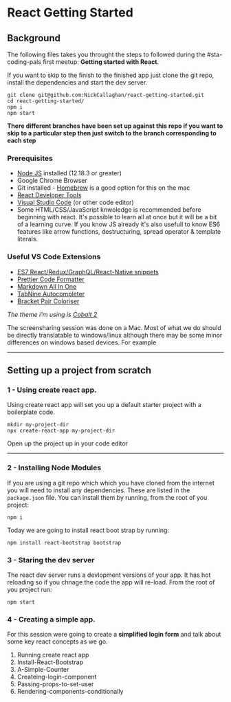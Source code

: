 # React Getting Started

## Background

The following files takes you throught the steps to followed during the #sta-coding-pals first meetup: **Getting started with React**.

If you want to skip to the finish to the finished app just clone the git repo, install the dependencies and start the dev server.

```
git clone git@github.com:NickCallaghan/react-getting-started.git
cd react-getting-started/
npm i
npm start
```

**There different branches have been set up against this repo if you want to skip to a particular step then just switch to the branch corresponding to each step**

### Prerequisites

- [Node JS](https://nodejs.org/en/) installed (12.18.3 or greater)
- Google Chrome Browser
- Git installed - [Homebrew](https://brew.sh/) is a good option for this on the mac
- [React Developer Tools](https://chrome.google.com/webstore/detail/react-developer-tools/fmkadmapgofadopljbjfkapdkoienihi?hl=en#:~:text=React%20Developer%20Tools%20is%20a,%22%20and%20%22%E2%9A%9B%EF%B8%8F%20Profiler%22.)
- [Visual Studio Code](https://code.visualstudio.com/) (or other code editor)
- Some HTML/CSS/JavaScript knwoledge is recommended before beginning with react. It's possible to learn all at once but it will be a bit of a learning curve. If you know JS already it's also usefull to know ES6 features like arrow functions, destructuring, spread operator & template literals.

### Useful VS Code Extensions

- [ES7 React/Redux/GraphQL/React-Native snippets](https://marketplace.visualstudio.com/items?itemName=dsznajder.es7-react-js-snippets)
- [Prettier Code Formatter](https://marketplace.visualstudio.com/items?itemName=esbenp.prettier-vscode)
- [Markdown All In One](https://marketplace.visualstudio.com/items?itemName=yzhang.markdown-all-in-one)
- [TabNine Autocompleter](https://marketplace.visualstudio.com/items?itemName=yzhang.markdown-all-in-one)
- [Bracket Pair Coloriser](https://marketplace.visualstudio.com/items?itemName=CoenraadS.bracket-pair-colorizer-2)

_The theme i'm using is [Cobalt 2](https://marketplace.visualstudio.com/items?itemName=wesbos.theme-cobalt2)_

The screensharing session was done on a Mac. Most of what we do should be directly translatable to windows/linux although there may be some minor differences on windows based devices. For example

---

## Setting up a project from scratch

### 1 - Using create react app.

Using create react app will set you up a default starter project with a boilerplate code.

```terminal
mkdir my-project-dir
npx create-react-app my-project-dir
```

Open up the project up in your code editor

---

### 2 - Installing Node Modules

If you are using a git repo which which you have cloned from the internet you will need to install any dependencies. These are listed in the `package.json` file. You can install them by running, from the root of you project:

```
npm i
```

Today we are going to install react boot strap by running:

```
npm install react-bootstrap bootstrap
```

### 3 - Staring the dev server

The react dev server runs a devlopment versions of your app. It has hot reloading so if you chnage the code the app will re-load. From the root of you project run:

```
npm start
```

### 4 - Creating a simple app.

For this session were going to create a **simplified login form** and talk about some key react concepts as we go.
1. Running create react app
2. Install-React-Bootstrap
3. A-Simple-Counter
4. Createing-login-component
5. Passing-props-to-set-user
6. Rendering-components-conditionally





